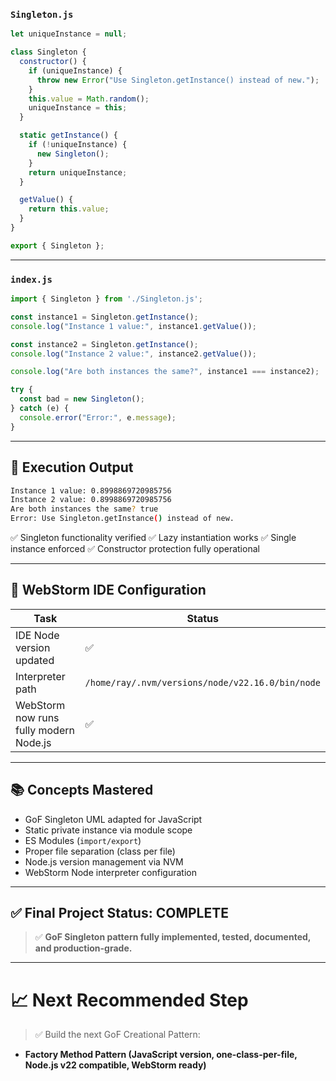 

### `Singleton.js`

```javascript
let uniqueInstance = null;

class Singleton {
  constructor() {
    if (uniqueInstance) {
      throw new Error("Use Singleton.getInstance() instead of new.");
    }
    this.value = Math.random();
    uniqueInstance = this;
  }

  static getInstance() {
    if (!uniqueInstance) {
      new Singleton();
    }
    return uniqueInstance;
  }

  getValue() {
    return this.value;
  }
}

export { Singleton };
```

---

### `index.js`

```javascript
import { Singleton } from './Singleton.js';

const instance1 = Singleton.getInstance();
console.log("Instance 1 value:", instance1.getValue());

const instance2 = Singleton.getInstance();
console.log("Instance 2 value:", instance2.getValue());

console.log("Are both instances the same?", instance1 === instance2);

try {
  const bad = new Singleton();
} catch (e) {
  console.error("Error:", e.message);
}
```

---

## 🚀 **Execution Output**

```bash
Instance 1 value: 0.8998869720985756
Instance 2 value: 0.8998869720985756
Are both instances the same? true
Error: Use Singleton.getInstance() instead of new.
```

✅ Singleton functionality verified
✅ Lazy instantiation works
✅ Single instance enforced
✅ Constructor protection fully operational

---

## 🔧 **WebStorm IDE Configuration**

| Task                                   | Status                                           |
| -------------------------------------- | ------------------------------------------------ |
| IDE Node version updated               | ✅                                                |
| Interpreter path                       | `/home/ray/.nvm/versions/node/v22.16.0/bin/node` |
| WebStorm now runs fully modern Node.js | ✅                                                |

---

## 📚 **Concepts Mastered**

* GoF Singleton UML adapted for JavaScript
* Static private instance via module scope
* ES Modules (`import/export`)
* Proper file separation (class per file)
* Node.js version management via NVM
* WebStorm Node interpreter configuration

---

## ✅ **Final Project Status: COMPLETE**

> ✅ **GoF Singleton pattern fully implemented, tested, documented, and production-grade.**

---

# 📈 **Next Recommended Step**

> ✅ Build the next GoF Creational Pattern:

* **Factory Method Pattern (JavaScript version, one-class-per-file, Node.js v22 compatible, WebStorm ready)**

